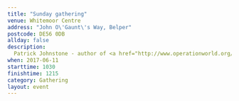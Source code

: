 ```yaml
---
title: "Sunday gathering"
venue: Whitemoor Centre
address: "John O\'Gaunt\'s Way, Belper"
postcode: DE56 0DB
allday: false
description: 
  Patrick Johnstone - author of <a href="http://www.operationworld.org/" target="_blank">Operation World</a> will be joining us today
when: 2017-06-11
starttime: 1030
finishtime: 1215
category: Gathering
layout: event
---
```

